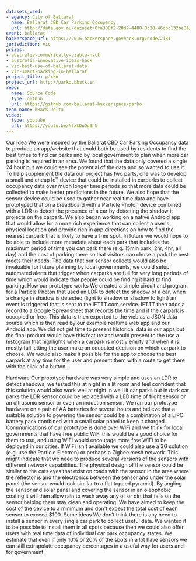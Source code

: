 ```yaml
---
datasets_used:
- agency: City of Ballarat
  name: Ballarat CBD Car Parking Occupancy
  url: http://data.gov.au/dataset/0fa308f2-20d2-4480-8c20-46cbc132be04/resource/6f2a571f-3a06-4047-be24-c40531b133d4/download/Ballarat-CBD-Parking-Occupancy.csv
event: ballarat
hackerspace_url: https://2016.hackerspace.govhack.org/node/2181
jurisdiction: vic
prizes:
- australia-commerically-viable-hack
- australia-innovative-ideas-hack
- vic-best-use-of-ballarat-data
- vic-smart-parking-in-ballarat
project_title: párko
project_url: http://parko.bhack.in
repo:
  name: Source Code
  type: github
  url: https://github.com/ballarat-hackerspace/parko
team_name: bHack Delta
video:
  type: youtube
  url: https://youtu.be/NlxkDuOg9hU
---
```


Our Idea
We were inspired by the Ballarat CBD Car Parking Occupancy data to produce an app/website that could both be used by residents to find the best times to find car parks and by local government to plan when more car parking is required in an area. We found that the data only covered a single 24 hour but we could see the potential of the data and so wanted to use it. To help supplement the data our project has two parts, one was to develop a small and cheap IoT device that could be installed in carparks to collect occupancy data over much longer time periods so that more data could be collected to make better predictions in the future. We also hope that the sensor device could be used to gather near real time data and have prototyped that on a breadboard with a Particle Photon device combined with a LDR to detect the presence of a car by detecting the shadow it projects on the carpark.
We also began working on a native Android app that would allow for a more rich experience that can collect a user's physical location and provide rich in app directions on how to find the nearest carpark that is likely to have a free spot. In future we would hope to be able to include more metadata about each park that includes the maximum period of time you can park there (e.g. 15min park, 2hr, 4hr, all day) and the cost of parking there so that visitors can chose a park the best meets their needs.
The data that our sensor collects would also be invaluable for future planning by local governments, we could setup automated alerts that trigger when carparks are full for very long periods of time which would indicate that people could be finding it hard to find parking.
How our prototype works
We created a simple circuit and program for a Particle Photon that used an LDR to detect the shadow of a car, when a change in shadow is detected (light to shadow or shadow to light) an event is triggered that is sent to the IFTTT.com service. IFTTT then adds a record to a Google Spreadsheet that records the time and if the carpark is occupied or free. This data is then exported to the web as a JSON data source which is then read by our example realtime web app and our Android app. We did not get time to present historical data in our apps but the final product would have this feature and would present to the use a histogram that highlights when a carpark is mostly empty and when it is mostly full letting the user make an educated decision on which carpark to choose. We would also make it possible for the app to choose the best carpark at any time for the user and present them with a route to get there with the click of a button.

Hardware
Our prototype hardware was very simple and uses an LDR to detect shadows, we tested this at night in a lit room and feel confident that this solution would also work well at night in well lit car parks but in dark car parks the LDR sensor could be replaced with a LED time of flight sensor or an ultrasonic sensor or even an induction sensor. We ran our prototype hardware on a pair of AA batteries for several hours and believe that a suitable solution to powering the sensor could be a combination of a LiPO battery pack combined with a small solar panel to keep it charged. Communications of our prototype is done over WiFi and we think for local governments that have free public WiFi this would be a good choice for them to use, and using WiFi would encourage more free WiFi to be deployed in our cities. If WiFi isn't available we could also use a 3G solution (e.g. use the Particle Electron) or perhaps a Zigbee mesh network. This might indicate that we need to produce several versions of the sensors with different network capabilities.
The physical design of the sensor could be similar to the cats eyes that exist on roads with the sensor in the area where the reflector is and the electronics between the sensor and under the solar panel (the sensor would look similar to a flat topped pyramid). By angling the sensor and solar panel and covering the sensor in an oleophobic coating it will then allow rain to wash away any oil or dirt that falls on the sensor helping them stay clean and operating.
We have aimed to keep the cost of the device to a minimum and don't expect the total cost of each sensor to exceed $100.
Some ideas
We don’t think there is any need to install a sensor in every single car park to collect useful data. We wanted it to be possible to install them in all spots because then we could also offer users with real time data of individual car park occupancy states. We estimate that even if only 10% or 20% of the spots in a lot have sensors we can still extrapolate occupancy percentages in a useful way for users and for government.